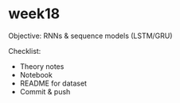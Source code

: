 # week18
Objective: RNNs & sequence models (LSTM/GRU)

Checklist:
- Theory notes
- Notebook
- README for dataset
- Commit & push
